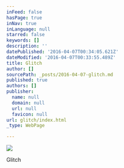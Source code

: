 ```yaml
---
inFeed: false
hasPage: true
inNav: true
inLanguage: null
starred: false
keywords: []
description: ''
datePublished: '2016-04-07T00:34:05.621Z'
dateModified: '2016-04-07T00:33:55.489Z'
title: Glitch
author: []
sourcePath: _posts/2016-04-07-glitch.md
published: true
authors: []
publisher:
  name: null
  domain: null
  url: null
  favicon: null
url: glitch/index.html
_type: WebPage

---
```

![](https://the-grid-user-content.s3-us-west-2.amazonaws.com/0abba66f-03a9-42b9-9abf-70cfba593aa7.jpg)

Glitch